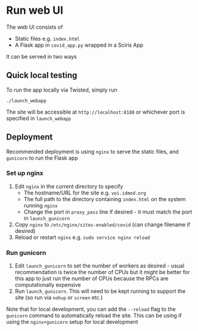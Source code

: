 # Run web UI

The web UI consists of

- Static files e.g. `index.html`
- A Flask app in `covid_app.py` wrapped in a Sciris App

It can be served in two ways

## Quick local testing

To run the app locally via Twisted, simply run

```shell script
./launch_webapp
```

The site will be accessible at `http://localhost:8188` or whichever port is specified in `launch_webapp`

## Deployment

Recommended deployment is using `nginx` to serve the static files, and `gunicorn` to run the Flask app

### Set up nginx

1. Edit `nginx` in the current directory to specify
    - The hostname/URL for the site e.g. `voi.idmod.org`
    - The full path to the directory containing `index.html` on the system running `nginx`
    - Change the port in `proxy_pass` line if desired - it must match the port in `launch_gunicorn`
2. Copy `nginx` to `/etc/nginx/sites-enabled/covid` (can change filename if desired)
3. Reload or restart `nginx` e.g. `sudo service nginx reload`

### Run gunicorn

1. Edit `launch_gunicorn` to set the number of workers as desired - usual recommendation is twice the number of CPUs but it
might be better for this app to just run the number of CPUs because the RPCs are computationally expensive
2. Run `launch_gunicorn`. This will need to be kept running to support the site (so run via `nohup` or `screen` etc.)

Note that for local development, you can add the `--reload` flag to the `gunicorn` command to automatically reload the site.
This can be using if using the `nginx+gunicorn` setup for local development
